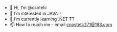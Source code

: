 - 👋 Hi, I’m @csotetc
- 👀 I’m interested in JAVA！
- 🌱 I’m currently learning .NET TT
- 📫 How to reach me - email:cnostetc271@163.com

<!---
csotetc/csotetc is a ✨ special ✨ repository because its `README.md` (this file) appears on your GitHub profile.
You can click the Preview link to take a look at your changes.
--->
